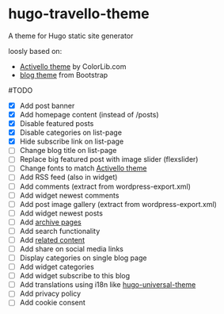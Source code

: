# hugo-travello-theme
A theme for Hugo static site generator

loosly based on:
- [Activello theme][2] by ColorLib.com
- [blog theme][3] from Bootstrap



#TODO
- [x] Add post banner
- [X] Add homepage content (instead of /posts)
- [X] Disable featured posts
- [X] Disable categories on list-page
- [X] Hide subscribe link on list-page
- [ ] Change blog title on list-page
- [ ] Replace big featured post with image slider (flexslider)
- [ ] Change fonts to match [Activello theme][2]
- [ ] Add RSS feed (also in widget)
- [ ] Add comments (extract from wordpress-export.xml)
- [ ] Add widget newest comments
- [ ] Add post image gallery (extract from wordpress-export.xml)
- [ ] Add widget newest posts
- [ ] Add [archive pages][4]
- [ ] Add search functionality
- [ ] Add [related content][1]
- [ ] Add share on social media links
- [ ] Display categories on single blog page
- [ ] Add widget categories
- [ ] Add widget subscribe to this blog
- [ ] Add translations using i18n like [hugo-universal-theme][5]
- [ ] Add privacy policy
- [ ] Add cookie consent

[1]: https://gohugo.io/content-management/related/
[2]: https://github.com/puikinsh/activello
[3]: https://getbootstrap.com/docs/4.1/examples/blog/
[4]: https://blog.atj.me/2017/10/generate-yearly-and-monthly-archive-pages-with-hugo-sections/
[5]: https://github.com/devcows/hugo-universal-theme